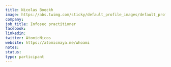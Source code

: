 ```yaml
---
title: Nicolas Boeckh
image: https://abs.twimg.com/sticky/default_profile_images/default_profile_400x400.png
company: 
job_title: Infosec practitioner
facebook:
linkedin: 
twitter: AtomicNicos
website: https://atomicmaya.me/whoami
notes:
status: 
type: participant
---
```

